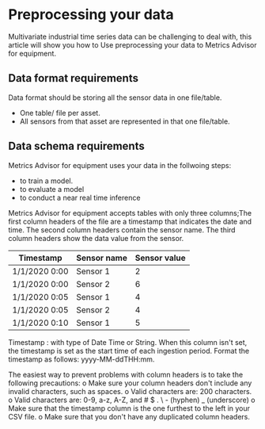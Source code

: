 # Preprocessing your data

Multivariate industrial time series data can be challenging to deal with, this article will show you how to Use preprocessing your data to Metrics Advisor for equipment.

## Data format requirements 

Data format should be storing all the sensor data in one file/table.

- One table/ file per asset.
- All sensors from that asset are represented in that one file/table.

## Data schema requirements 

Metrics Advisor for equipment uses your data in the follwoing steps:

- to train a model. 
- to evaluate a model
- to conduct a near real time inference

Metrics Advisor for equipment accepts tables with only three columns;The first column headers of the file are a timestamp that indicates the date and time. The second column headers contain the sensor name. The third column headers show the data value from the sensor.

| Timestamp     | Sensor  name | Sensor  value |
| ------------- | ------------ | ------------- |
| 1/1/2020 0:00 | Sensor 1     | 2             |
| 1/1/2020 0:00 | Sensor  2    | 6             |
| 1/1/2020 0:05 | Sensor  1    | 4             |
| 1/1/2020 0:05 | Sensor  2    | 4             |
| 1/1/2020 0:10 | Sensor  1    | 5             |


Timestamp :  with type of Date Time or String. When this column isn't set, the timestamp is set as the start time of each ingestion period. Format the timestamp as follows: yyyy-MM-ddTHH:mm.

The easiest way to prevent problems with column headers is to take the following precautions:
o	Make sure your column headers don't include any invalid characters, such as spaces.
o	Valid characters are: 200 characters.
o	Valid characters are: 0-9, a-z, A-Z, and # $ . \ - (hyphen) _ (underscore)
o	Make sure that the timestamp column is the one furthest to the left in your CSV file.
o	Make sure that you don't have any duplicated column headers.

